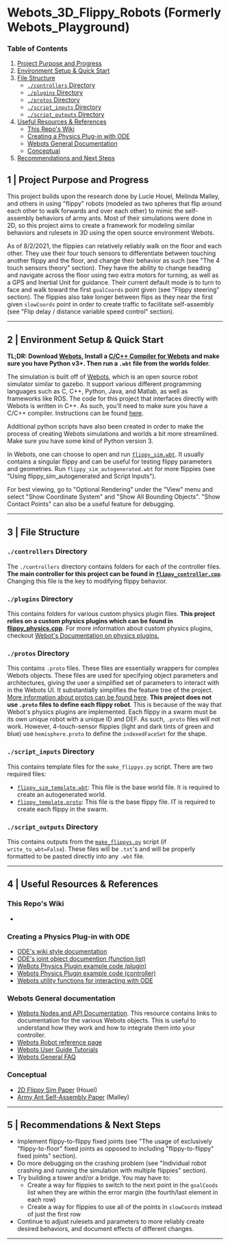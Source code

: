 # Webots_3D_Flippy_Robots (Formerly Webots_Playground)

### Table of Contents

1. [Project Purpose and Progress](https://github.com/julesbrettle/Webots_3D_Flippy_Robots/blob/main/README.md#1--project-purpose-and-progress)
2. [Environment Setup & Quick Start](https://github.com/julesbrettle/Webots_3D_Flippy_Robots/blob/main/README.md#2--environment-setup--quick-start)
3. [File Structure](https://github.com/julesbrettle/Webots_3D_Flippy_Robots/blob/main/README.md#3--file-structure)
    - [`./controllers` Directory](https://github.com/julesbrettle/Webots_3D_Flippy_Robots/blob/main/README.md#controllers-directory)
    - [`./plugins` Directory](https://github.com/julesbrettle/Webots_3D_Flippy_Robots/blob/main/README.md#plugins-directory)
    - [`./protos` Directory](https://github.com/julesbrettle/Webots_3D_Flippy_Robots/blob/main/README.md#protos-directory)
    - [`./script_inputs` Directory](https://github.com/julesbrettle/Webots_3D_Flippy_Robots/blob/main/README.md#script_inputs-directory)
    - [`./script_outputs` Directory](https://github.com/julesbrettle/Webots_3D_Flippy_Robots/blob/main/README.md#script_outputs-directory)
4. [Useful Resources & References](https://github.com/julesbrettle/Webots_3D_Flippy_Robots/blob/main/README.md#4--useful-resources--references)
    - [This Repo's Wiki](https://github.com/julesbrettle/Webots_3D_Flippy_Robots/blob/main/README.md#this-repos-wiki)
    - [Creating a Physics Plug-in with ODE](https://github.com/julesbrettle/Webots_3D_Flippy_Robots/blob/main/README.md#creating-a-physics-plug-in-with-ode)
    - [Webots General Documentation](https://github.com/julesbrettle/Webots_3D_Flippy_Robots/blob/main/README.md#creating-a-physics-plug-in-with-ode)
    - [Conceptual](https://github.com/julesbrettle/Webots_3D_Flippy_Robots/blob/main/README.md#conceptual)
5. [Recommendations and Next Steps](https://github.com/julesbrettle/Webots_3D_Flippy_Robots/blob/main/README.md#5--recommendations--next-steps)

## 1 | Project Purpose and Progress

This project builds upon the research done by Lucie Houel, Melinda Malley, and others in using "flippy" robots (modeled as two spheres that flip around each other to walk forwards and over each other) to mimic the self-assembly behaviors of army ants. Most of their simulations were done in  2D, so this project aims to create a framework for modeling similar behaviors and rulesets in 3D using the open source environment Webots. 

As of 8/2/2021, the flippies can relatively reliably walk on the floor and each other. They use their four touch sensors to differentiate between touching another flippy and the floor, and change their behavior as such (see "The 4 touch sensors theory" section). They have the ability to change heading and navigate across the floor using two extra motors for turning, as well as a GPS and Inertial Unit for guidance. Their current default mode is to turn to face and walk toward the first `goalCoords` point given (see "Flippy steering" section). The flippies also take longer between flips as they near the first given `slowCoords` point in order to create traffic to facilitate self-assembly (see "Flip delay / distance variable speed control" section). 

---

## 2 | Environment Setup & Quick Start

**TL;DR: Download [Webots](https://cyberbotics.com/), Install a [C/C++ Compiler for Webots](https://cyberbotics.com/doc/guide/using-cpp) and make sure you have Python v3+. Then run a `.wbt` file from the worlds folder.**

The simulation is built off of [Webots](https://cyberbotics.com/), which is an open source robot simulator similar to gazebo. It support various different programming languages such as C, C++, Python, Java, and Matlab, as well as frameworks like ROS. The code for this project that interfaces directly with Webots is written in C++. As such, you'll need to make sure you have a C/C++ compiler. Instructions can be found [here](https://cyberbotics.com/doc/guide/using-cpp).

Additional python scripts have also been created in order to make the process of creating Webots simulations and worlds a bit more streamlined. Make sure you have some kind of Python version 3.

In Webots, one can choose to open and run [`flippy_sim.wbt`](/worlds/flippy_sim.wbt). It usually contains a singular flippy and can be useful for testing flippy parameters and geometries. Run `flippy_sim_autogenerated.wbt` for more flippies (see "Using flippy_sim_autogenerated and Script Inputs").

For best viewing, go to "Optional Rendering" under the "View" menu and select "Show Coordinate System" and "Show All Bounding Objects". "Show Contact Points" can also be a useful feature for debugging. 

---

## 3 | File Structure

### `./controllers` Directory

The `./controllers` directory contains folders for each of the controller files. **The main controller for this project can be found in [`flippy_controller.cpp`](controllers/flippy_controller/flippy_controller.cpp)**. Changing this file is the key to modifying flippy behavior.

### `./plugins` Directory

This contains folders for various custom physics plugin files. **This project relies on a custom physics plugins which can be found in [flippy_physics.cpp](/plugins/physics/flippy_physics/flippy_physics.cpp)**. For more information about custom physics plugins, checkout [Webot's Documentation on physics plugins.](https://cyberbotics.com/doc/reference/physics-plugin)

### `./protos` Directory

This contains `.proto` files. These files are essentially wrappers for complex Webots objects. These files are used for specifying object parameters and architectures, giving the user a simplified set of parameters to interact with in the Webots UI. It substantially simplifies the feature tree of the project. [More information about protos can be found here](https://cyberbotics.com/doc/guide/tutorial-7-your-first-proto). **This project does not use `.proto` files to define each flippy robot**. This is because of the way that Webot's physics plugins are implemented. Each flippy in a swarm must be its own unique robot with a unique ID and DEF. As such, `.proto` files will not work. However, 4-touch-sensor flippies (light and dark tints of green and blue) use `hemisphere.proto` to define the `indexedFaceSet` for the shape.

### `./script_inputs` Directory

This contains template files for the `make_flippys.py` script. There are two required files:

- [`flippy_sim_template.wbt`](/script_inputs/flippy_sim_template.wbt): This file is the base world file. It is required to create an autogenerated world.
- [`flippy_template.proto`](/script_inputs/flippy_template.proto): This file is the base flippy file. IT is required to create each flippy in the swarm.

### `./script_outputs` Directory

This contains outputs from the [`make_flippys.py`](/make_flippys.py) script (if `write_to_wbt=False`). These files will be `.txt`'s and will be properly formatted to be pasted directly into any `.wbt` file.

---

## 4 | Useful Resources & References

### This Repo's Wiki

- 

### Creating a Physics Plug-in with ODE

- [ODE's wiki style documentation](http://ode.org/wiki/index.php?title=Manual)
- [ODE's joint object documention (function list)](http://opende.sourceforge.net/docs/group__joints.html)
- [WeBots Physics Plugin example code (plugin)](https://github.com/cyberbotics/webots/blob/released/projects/samples/howto/plugins/physics/flying_mybot/flying_mybot.c)
- [Webots Physics Plugin example code (controller)](https://github.com/cyberbotics/webots/blob/released/projects/samples/howto/controllers/physics/physics.c)
- [Webots utility functions for interacting with ODE](https://www.cyberbotics.com/doc/reference/utility-functions)

### Webots General documentation

- [Webots Nodes and API Documentation](https://cyberbotics.com/doc/reference/nodes-and-api-functions?tab-language=c++). This resource contains links to documentation for the various Webots objects. This is useful to understand how they work and how to integrate them into your controller.
- [Webots Robot reference page](https://cyberbotics.com/doc/reference/robot?tab-language=c++)
- [Webots User Guide Tutorials](https://cyberbotics.com/doc/guide/tutorials)
- [Webots General FAQ](https://cyberbotics.com/doc/guide/general-faq)

### Conceptual

- [2D Flippy Sim Paper](https://ssr.seas.harvard.edu/files/ssr/files/phdthesis2020malley.pdf) (Houel)
- [Army Ant Self-Assembly Paper](https://ssr.seas.harvard.edu/files/ssr/files/phdthesis2020malley.pdf) (Malley)

---

## 5 | Recommendations & Next Steps

- Implement flippy-to-flippy fixed joints (see "The usage of exclusively "flippy-to-floor" fixed joints as opposed to including "flippy-to-flippy" fixed joints" section).
- Do more debugging on the crashing problem (see "Individual robot crashing and running the simulation with multiple flippies" section).
- Try building a tower and/or a bridge. You may have to:
    - Create a way for flippies to switch to the next point in the `goalCoods` list when they are within the error margin (the fourth/last element in each row)
    - Create a way for flippies to use all of the points in `slowCoords` instead of just the first row
- Continue to adjust rulesets and parameters to more reliably create desired behaviors, and document effects of different changes.

---
